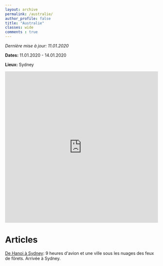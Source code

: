 ```yaml
---
layout: archive
permalink: /australie/
author_profile: false
title: "Australie"
classes: wide
comments : true
---
```


*Dernière mise à jour: 11.01.2020*

**Dates:** 11.01.2020 - 14.01.2020

**Lieux:** Sydney

<iframe src="https://www.google.com/maps/d/u/0/embed?mid=1Ou_jUg00yzR57510krO_GQaQvKRcImTY" width="100%" height="500" frameBorder="0"></iframe>

<br>

# Articles

[De Hanoi à Sydney](https://maelfabien.github.io/australie_0/): 9 heures d'avion et une ville sous les nuages des feux de fôrets. Arrivée à Sydney.
